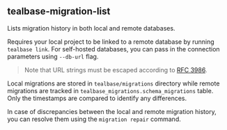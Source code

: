 ## tealbase-migration-list

Lists migration history in both local and remote databases.

Requires your local project to be linked to a remote database by running `tealbase link`. For self-hosted databases, you can pass in the connection parameters using `--db-url` flag.

> Note that URL strings must be escaped according to [RFC 3986](https://www.rfc-editor.org/rfc/rfc3986).

Local migrations are stored in `tealbase/migrations` directory while remote migrations are tracked in `tealbase_migrations.schema_migrations` table. Only the timestamps are compared to identify any differences.

In case of discrepancies between the local and remote migration history, you can resolve them using the `migration repair` command.
